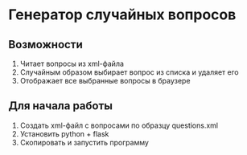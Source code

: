 # Генератор случайных вопросов

## Возможности

1. Читает вопросы из xml-файла
2. Случайным образом выбирает вопрос из списка и удаляет его
3. Отображает все выбранные вопросы в браузере

## Для начала работы

1. Создать xml-файл с вопросами по образцу questions.xml
2. Установить python + flask
3. Cкопировать и запустить программу